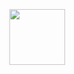 
<img src="https://media1.giphy.com/media/SUcApSWjPwQMARvcM8/giphy.gif?cid=790b76119a1d85f3aac7a3da930dbdff3ecaf7852225e4ff&rid=giphy.gif&ct=s" width="100"/>
